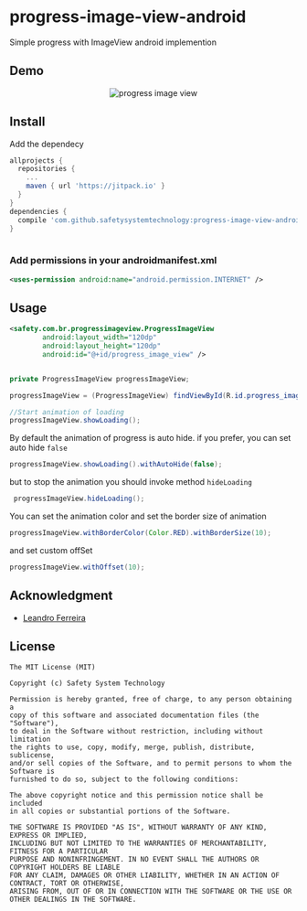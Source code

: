 # progress-image-view-android
Simple progress with ImageView android implemention

## Demo
<p align="center">
  <img src="etc/demo.gif" alt="progress image view" />
</p>

## Install 
Add the dependecy

```gradle
allprojects {
  repositories {
    ...
    maven { url 'https://jitpack.io' }
  }
}
dependencies {
  compile 'com.github.safetysystemtechnology:progress-image-view-android:v1.0'
}
  
```


### Add permissions in your androidmanifest.xml
```xml
<uses-permission android:name="android.permission.INTERNET" />
```

## Usage

```xml
<safety.com.br.progressimageview.ProgressImageView
        android:layout_width="120dp"
        android:layout_height="120dp"
        android:id="@+id/progress_image_view" />

```

```java

private ProgressImageView progressImageView;

progressImageView = (ProgressImageView) findViewById(R.id.progress_image_view);

//Start animation of loading
progressImageView.showLoading();

```
By default the animation of progress is auto hide.
if you prefer, you can set auto hide `false`
```java
progressImageView.showLoading().withAutoHide(false);
```
but to stop the animation you should invoke method `hideLoading`
```java
 progressImageView.hideLoading();
```

You can set the animation color and set the border size of animation
```java
progressImageView.withBorderColor(Color.RED).withBorderSize(10);
```
and set custom offSet 
```java
progressImageView.withOffset(10);
```
## Acknowledgment
         
 * [Leandro Ferreira](https://github.com/leandroBorgesFerreira)


## License
    The MIT License (MIT)

    Copyright (c) Safety System Technology

    Permission is hereby granted, free of charge, to any person obtaining a 
    copy of this software and associated documentation files (the "Software"), 
    to deal in the Software without restriction, including without limitation 
    the rights to use, copy, modify, merge, publish, distribute, sublicense, 
    and/or sell copies of the Software, and to permit persons to whom the Software is 
    furnished to do so, subject to the following conditions:

    The above copyright notice and this permission notice shall be included 
    in all copies or substantial portions of the Software.

    THE SOFTWARE IS PROVIDED "AS IS", WITHOUT WARRANTY OF ANY KIND, EXPRESS OR IMPLIED, 
    INCLUDING BUT NOT LIMITED TO THE WARRANTIES OF MERCHANTABILITY, FITNESS FOR A PARTICULAR 
    PURPOSE AND NONINFRINGEMENT. IN NO EVENT SHALL THE AUTHORS OR COPYRIGHT HOLDERS BE LIABLE 
    FOR ANY CLAIM, DAMAGES OR OTHER LIABILITY, WHETHER IN AN ACTION OF CONTRACT, TORT OR OTHERWISE,
    ARISING FROM, OUT OF OR IN CONNECTION WITH THE SOFTWARE OR THE USE OR OTHER DEALINGS IN THE SOFTWARE.

